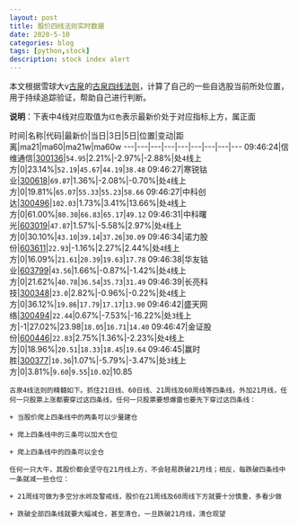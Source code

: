 ```yaml
---
layout: post
title: 股价四线法则实时数据
date: 2020-5-10
categories: blog
tags: [python,stock]
description: stock index alert
---
```



本文根据雪球大v[古泉](https://xueqiu.com/u/7148646888)的[古泉四线法则](https://xueqiu.com/7148646888/130498192)，计算了自己的一些自选股当前所处位置，用于持续追踪验证，帮助自己进行判断。

**说明**：下表中4线对应取值为`红色`表示最新价处于对应指标上方，属正面

时间|名称|代码|最新价|当日|3日|5日|位置|变动|距离|ma21|ma60|ma21w|ma60w
---|---|---|---|---|---|---|---|---
09:46:24|信维通信|[300136](https://xueqiu.com/S/SZ300136)|`54.95`|2.21%|-2.97%|-2.88%|处`4`线上方|0|23.14%|`52.19`|`45.67`|`44.19`|`38.48`
09:46:27|寒锐钴业|[300618](https://xueqiu.com/S/SZ300618)|`69.87`|1.36%|-2.08%|-0.70%|处`4`线上方|0|19.81%|`65.07`|`55.33`|`55.23`|`58.66`
09:46:27|中科创达|[300496](https://xueqiu.com/S/SZ300496)|`102.03`|1.73%|3.41%|13.66%|处`4`线上方|0|61.00%|`80.30`|`66.83`|`65.17`|`49.12`
09:46:31|中科曙光|[603019](https://xueqiu.com/S/SH603019)|`47.87`|1.57%|-5.58%|2.97%|处`4`线上方|0|30.10%|`43.10`|`39.14`|`37.26`|`30.09`
09:46:34|诺力股份|[603611](https://xueqiu.com/S/SH603611)|`22.93`|-1.16%|2.27%|2.44%|处`4`线上方|0|16.09%|`21.61`|`20.39`|`19.63`|`17.78`
09:46:38|华友钴业|[603799](https://xueqiu.com/S/SH603799)|`43.56`|1.66%|-0.87%|-1.42%|处`4`线上方|0|21.62%|`40.78`|`36.54`|`35.73`|`31.49`
09:46:39|长亮科技|[300348](https://xueqiu.com/S/SZ300348)|`23.0`|2.82%|-0.96%|-0.22%|处`4`线上方|0|36.12%|`19.86`|`17.79`|`17.17`|`13.90`
09:46:42|盛天网络|[300494](https://xueqiu.com/S/SZ300494)|`22.44`|0.67%|-7.53%|-16.22%|处`3`线上方|-1|27.02%|23.98|`18.05`|`16.71`|`14.40`
09:46:47|金证股份|[600446](https://xueqiu.com/S/SH600446)|`22.83`|2.75%|1.36%|-2.23%|处`4`线上方|0|18.96%|`20.51`|`18.33`|`18.45`|`19.64`
09:46:45|赢时胜|[300377](https://xueqiu.com/S/SZ300377)|`10.36`|1.07%|-5.79%|-3.47%|处`3`线上方|0|3.81%|`9.60`|`9.55`|`10.02`|10.85

```
古泉4线法则的精髓如下。抓住21日线、60日线、21周线及60周线等四条线，外加21月线，任何一只股票上涨都要穿过这四条线，任何一只股票要想爆雷也要先下穿过这四条线：

+ 当股价爬上四条线中的两条可以少量建仓

+ 爬上四条线中的三条可以加大仓位

+ 爬上四条线中的四条可以全仓

任何一只大牛，其股价都会坚守在21月线上方，不会轻易跌破21月线；相反，每跌破四条线中一条就减一些仓位：

+ 21周线可做为多空分水岭及警戒线，股价在21周线及60周线下方就要十分慎重，多看少做

+ 跌破全部四条线就要大幅减仓，甚至清仓，一旦跌破21月线，清仓观望
```